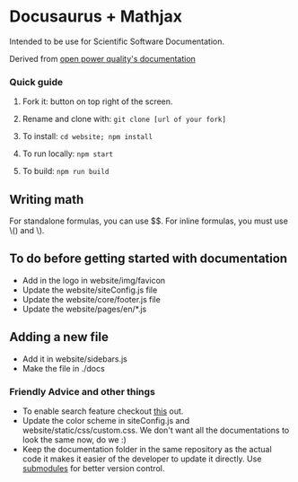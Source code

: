 # Docusaurus + Mathjax

Intended to be use for Scientific Software Documentation.

Derived from [ open power quality's documentation ]( https://github.com/openpowerquality/docusaurus )

### Quick guide

1. Fork it: button on top right of the screen.

2. Rename and clone with: `git clone [url of your fork]`

3. To install: `cd website; npm install`

4. To run locally: `npm start`

5. To build: `npm run build`

## Writing math

For standalone formulas, you can use $$. For inline formulas, you must use \\() and \\).

## To do before getting started with documentation
- Add in the logo in website/img/favicon
- Update the website/siteConfig.js file
- Update the website/core/footer.js file
- Update the website/pages/en/\*.js

## Adding a new file
- Add it in website/sidebars.js
- Make the file in ./docs

### Friendly Advice and other things
- To enable search feature checkout [this](https://docusaurus.io/docs/en/search) out.
- Update the color scheme in siteConfig.js and website/static/css/custom.css. We don't want all the documentations to look the same now, do we :)
- Keep the documentation folder in the same repository as the actual code it makes it easier of the developer to update it directly. Use [submodules](https://github.blog/2016-02-01-working-with-submodules) for better version control.
